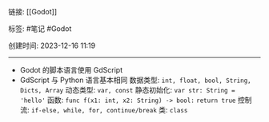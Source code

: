 链接: [[Godot]]

标签: #笔记 #Godot

创建时间: 2023-12-16 11:19

---

- Godot 的脚本语言使用 GdScript
- GdScript 与 Python 语言基本相同
    数据类型: `int, float, bool, String, Dicts, Array`
    动态类型: `var, const`
    静态初始化: `var str: String = 'hello'`
    函数: `func f(x1: int, x2: String) -> bool:`
        `return true`
    控制流: `if-else, while, for, continue/break`
    类: `class`